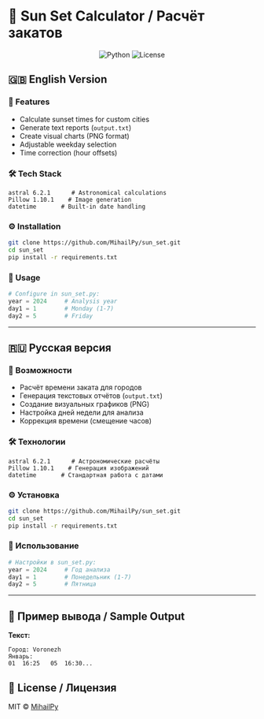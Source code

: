 # 🌅 Sun Set Calculator / Расчёт закатов

<div align="center">
  <img src="https://img.shields.io/badge/Python-3.8+-blue?logo=python" alt="Python">
  <img src="https://img.shields.io/badge/License-MIT-green" alt="License">
</div>

## 🇬🇧 English Version

### 📌 Features
- Calculate sunset times for custom cities
- Generate text reports (`output.txt`)
- Create visual charts (PNG format)
- Adjustable weekday selection
- Time correction (hour offsets)

### 🛠 Tech Stack
```plaintext
astral 6.2.1      # Astronomical calculations
Pillow 1.10.1    # Image generation
datetime       # Built-in date handling
```

### ⚙️ Installation
```bash
git clone https://github.com/MihailPy/sun_set.git
cd sun_set
pip install -r requirements.txt
```

### 🚀 Usage
```python
# Configure in sun_set.py:
year = 2024     # Analysis year
day1 = 1        # Monday (1-7)
day2 = 5        # Friday 
```

---

## 🇷🇺 Русская версия

### 📌 Возможности
- Расчёт времени заката для городов
- Генерация текстовых отчётов (`output.txt`)
- Создание визуальных графиков (PNG)
- Настройка дней недели для анализа
- Коррекция времени (смещение часов)

### 🛠 Технологии
```plaintext
astral 6.2.1      # Астрономические расчёты
Pillow 1.10.1    # Генерация изображений
datetime       # Стандартная работа с датами
```

### ⚙️ Установка
```bash
git clone https://github.com/MihailPy/sun_set.git
cd sun_set
pip install -r requirements.txt
```

### 🚀 Использование
```python
# Настройки в sun_set.py:
year = 2024     # Год анализа
day1 = 1        # Понедельник (1-7)
day2 = 5        # Пятница
```

---

## 📸 Пример вывода / Sample Output
**Текст:**  
```plaintext
Город: Voronezh
Январь:
01  16:25   05  16:30...
```

## 📜 License / Лицензия
MIT © [MihailPy](https://github.com/MihailPy)
